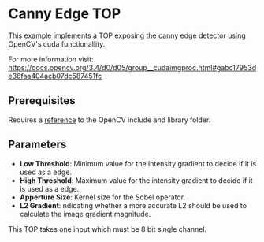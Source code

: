 # Canny Edge TOP

This example implements a TOP exposing the canny edge detector using OpenCV's cuda functionallity.

For more information visit: https://docs.opencv.org/3.4/d0/d05/group__cudaimgproc.html#gabc17953de36faa404acb07dc587451fc

## Prerequisites
Requires a [reference](https://github.com/TouchDesigner/CustomOperatorSamples#referencing-opencv-libraries) to the OpenCV include and library folder.

## Parameters
* **Low Threshold**: Minimum value for the intensity gradient to decide if it is used as a edge.
* **High Threshold**: Maximum value for the intensity gradient to decide if it is used as a edge.
* **Apperture Size**: Kernel size for the Sobel operator.
* **L2 Gradient**: ndicating whether a more accurate L2 should be used to calculate the image gradient magnitude.

This TOP takes one input which must be 8 bit single channel.
